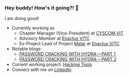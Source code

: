 ### Hey buddy! How's it going?! 👋

<!--
**Laksha30/Laksha30** is a ✨ _special_ ✨ repository because its `README.md` (this file) appears on your GitHub profile.

Here are some ideas to get you started:

- 🔭 I’m currently working on ...
- 🌱 I’m currently learning ...
- 👯 I’m looking to collaborate on ...
- 🤔 I’m looking for help with ...
- 💬 Ask me about ...
- 📫 How to reach me: ...
- 😄 Pronouns: ...
- ⚡ Fun fact: ...
-->
I am doing good! 
- Currently working as 
    - Chapter Manager (Vice-President) at [CYSCOM VIT](https://cyscomvit.com/)
    - Advisory Member at [Enactus VITC](https://www.enactusvitc.org/)
    - Ex-Project Lead of Project [Malar](https://www.enactusvitc.org/malar#top) at [Enactus VITC](https://www.enactusvitc.org/)
- Notable blogs:
    - [PASSWORD CRACKING WITH HYDRA — PART 1](https://medium.cyscomvit.com/password-cracking-with-hydra-part-1-1bcb0f0db8b6?source=your_stories_page-------------------------------------)
    - [PASSWORD CRACKING WITH HYDRA — PART 2](https://medium.cyscomvit.com/password-cracking-with-hydra-part-2-f37c21e29f12?source=your_stories_page-------------------------------------)
- Current working project: [Hacking Tools](https://github.com/Laksha30/Hacking_tools)
- Connect with me on [LinkedIn](https://www.linkedin.com/in/laksha-sekar-135ba21b5/)

